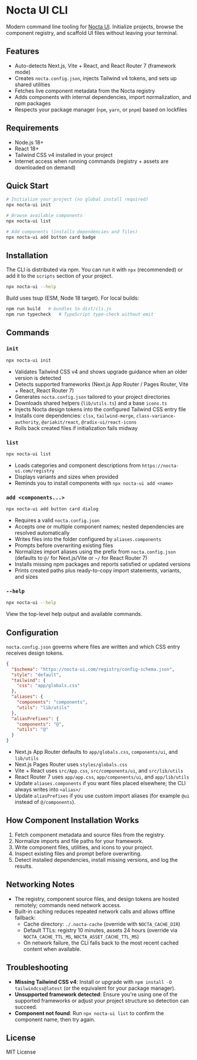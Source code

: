# Nocta UI CLI

Modern command line tooling for [Nocta UI](https://github.com/66HEX/nocta-ui). Initialize projects, browse the component registry, and scaffold UI files without leaving your terminal.

## Features
- Auto-detects Next.js, Vite + React, and React Router 7 (framework mode)
- Creates `nocta.config.json`, injects Tailwind v4 tokens, and sets up shared utilities
- Fetches live component metadata from the Nocta registry
- Adds components with internal dependencies, import normalization, and npm packages
- Respects your package manager (`npm`, `yarn`, or `pnpm`) based on lockfiles

## Requirements
- Node.js 18+
- React 18+
- Tailwind CSS v4 installed in your project
- Internet access when running commands (registry + assets are downloaded on demand)

## Quick Start
```bash
# Initialize your project (no global install required)
npx nocta-ui init

# Browse available components
npx nocta-ui list

# Add components (installs dependencies and files)
npx nocta-ui add button card badge
```

## Installation
The CLI is distributed via npm. You can run it with `npx` (recommended) or add it to the `scripts` section of your project.
```bash
npx nocta-ui --help
```

Build uses tsup (ESM, Node 18 target). For local builds:
```bash
npm run build   # bundles to dist/cli.js
npm run typecheck   # TypeScript type-check without emit
```

## Commands

### `init`
```bash
npx nocta-ui init
```
- Validates Tailwind CSS v4 and shows upgrade guidance when an older version is detected
- Detects supported frameworks (Next.js App Router / Pages Router, Vite + React, React Router 7)
- Generates `nocta.config.json` tailored to your project directories
- Downloads shared helpers (`lib/utils.ts`) and a base `icons.ts`
- Injects Nocta design tokens into the configured Tailwind CSS entry file
- Installs core dependencies: `clsx`, `tailwind-merge`, `class-variance-authority`, `@ariakit/react`, `@radix-ui/react-icons`
- Rolls back created files if initialization fails midway

### `list`
```bash
npx nocta-ui list
```
- Loads categories and component descriptions from `https://nocta-ui.com/registry`
- Displays variants and sizes when provided
- Reminds you to install components with `npx nocta-ui add <name>`

### `add <components...>`
```bash
npx nocta-ui add button card dialog
```
- Requires a valid `nocta.config.json`
- Accepts one or multiple component names; nested dependencies are resolved automatically
- Writes files into the folder configured by `aliases.components`
- Prompts before overwriting existing files
- Normalizes import aliases using the prefix from `nocta.config.json` (defaults to `@/` for Next.js/Vite or `~/` for React Router 7)
- Installs missing npm packages and reports satisfied or updated versions
- Prints created paths plus ready-to-copy import statements, variants, and sizes

### `--help`
```bash
npx nocta-ui --help
```
View the top-level help output and available commands.

## Configuration
`nocta.config.json` governs where files are written and which CSS entry receives design tokens.

```json
{
  "$schema": "https://nocta-ui.com/registry/config-schema.json",
  "style": "default",
  "tailwind": {
    "css": "app/globals.css"
  },
  "aliases": {
    "components": "components",
    "utils": "lib/utils"
  },
  "aliasPrefixes": {
    "components": "@",
    "utils": "@"
  }
}
```
- Next.js App Router defaults to `app/globals.css`, `components/ui`, and `lib/utils`
- Next.js Pages Router uses `styles/globals.css`
- Vite + React uses `src/App.css`, `src/components/ui`, and `src/lib/utils`
- React Router 7 uses `app/app.css`, `app/components/ui`, and `app/lib/utils`
- Update `aliases.components` if you want files placed elsewhere; the CLI always writes into `<alias>/`
- Update `aliasPrefixes` if you use custom import aliases (for example `@ui` instead of `@/components`).

## How Component Installation Works
1. Fetch component metadata and source files from the registry.
2. Normalize imports and file paths for your framework.
3. Write component files, utilities, and icons to your project.
4. Inspect existing files and prompt before overwriting.
5. Detect installed dependencies, install missing versions, and log the results.

## Networking Notes
- The registry, component source files, and design tokens are hosted remotely; commands need network access.
- Built-in caching reduces repeated network calls and allows offline fallback:
  - Cache directory: `./.nocta-cache` (override with `NOCTA_CACHE_DIR`)
  - Default TTLs: registry 10 minutes, assets 24 hours (override via `NOCTA_CACHE_TTL_MS`, `NOCTA_ASSET_CACHE_TTL_MS`)
  - On network failure, the CLI falls back to the most recent cached content when available.

## Troubleshooting
- **Missing Tailwind CSS v4**: Install or upgrade with `npm install -D tailwindcss@latest` (or the equivalent for your package manager).
- **Unsupported framework detected**: Ensure you're using one of the supported frameworks or adjust your project structure so detection can succeed.
- **Component not found**: Run `npx nocta-ui list` to confirm the component name, then try again.

## License
MIT License

